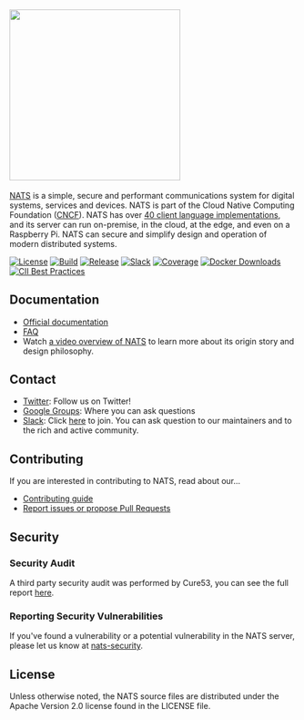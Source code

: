 ## <img src="logos/nats-server.png" width="300">

[NATS](https://nats.io) is a simple, secure and performant communications system for digital systems, services and devices. NATS is part of the Cloud Native Computing Foundation ([CNCF](https://cncf.io)). NATS has over [40 client language implementations](https://nats.io/download/), and its server can run on-premise, in the cloud, at the edge, and even on a Raspberry Pi. NATS can secure and simplify design and operation of modern distributed systems.

[![License][License-Image]][License-Url] [![Build][Build-Status-Image]][Build-Status-Url] [![Release][Release-Image]][Release-Url] [![Slack][Slack-Image]][Slack-Url] [![Coverage][Coverage-Image]][Coverage-Url] [![Docker Downloads][Docker-Image]][Docker-Url] [![CII Best Practices](https://bestpractices.coreinfrastructure.org/projects/1895/badge)](https://bestpractices.coreinfrastructure.org/projects/1895)

## Documentation

* [Official documentation](https://nats-io.github.io/docs)
* [FAQ](https://nats-io.github.io/docs/faq)
* Watch [a video overview of NATS](https://www.youtube.com/watch?v=sm63oAVPqAM) to learn more about its origin story and design philosophy.

## Contact

* [Twitter](https://twitter.com/nats_io): Follow us on Twitter!
* [Google Groups](https://groups.google.com/forum/#!forum/natsio): Where you can ask questions
* [Slack](https://natsio.slack.com): Click [here](https://slack.nats.io) to join. You can ask question to our maintainers and to the rich and active community.

## Contributing

If you are interested in contributing to NATS, read about our...

* [Contributing guide](https://nats.io/community/#contribute)
* [Report issues or propose Pull Requests](https://github.com/nats-io)

[License-Url]: https://www.apache.org/licenses/LICENSE-2.0
[License-Image]: https://img.shields.io/badge/License-Apache2-blue.svg
[Docker-Image]: https://img.shields.io/docker/pulls/_/nats.svg
[Docker-Url]: https://hub.docker.com/_/nats
[Slack-Image]: https://img.shields.io/badge/chat-on%20slack-green
[Slack-Url]: https://join.slack.com/t/natsio/shared_invite/zt-41e6tnmb-qCt63606MKR1YxIHZf4ICA
[Fossa-Url]: https://app.fossa.io/projects/git%2Bgithub.com%2Fnats-io%2Fnats-server?ref=badge_shield
[Fossa-Image]: https://app.fossa.io/api/projects/git%2Bgithub.com%2Fnats-io%2Fnats-server.svg?type=shield
[Build-Status-Url]: https://travis-ci.com/github/nats-io/nats-server
[Build-Status-Image]: https://travis-ci.com/nats-io/nats-server.svg?branch=main
[Release-Url]: https://github.com/nats-io/nats-server/releases/tag/v2.4.0
[Release-image]: https://img.shields.io/badge/release-v2.4.0-1eb0fc.svg
[Coverage-Url]: https://coveralls.io/r/nats-io/nats-server?branch=main
[Coverage-image]: https://coveralls.io/repos/github/nats-io/nats-server/badge.svg?branch=main
[ReportCard-Url]: https://goreportcard.com/report/nats-io/nats-server
[ReportCard-Image]: https://goreportcard.com/badge/github.com/nats-io/nats-server
[github-release]: https://github.com/nats-io/nats-server/releases/

## Security

### Security Audit

A third party security audit was performed by Cure53, you can see the full report [here](https://github.com/nats-io/nats-general/blob/master/reports/Cure53_NATS_Audit.pdf).

### Reporting Security Vulnerabilities

If you've found a vulnerability or a potential vulnerability in the NATS server, please let us know at
[nats-security](mailto:security@nats.io).

## License

Unless otherwise noted, the NATS source files are distributed
under the Apache Version 2.0 license found in the LICENSE file.
